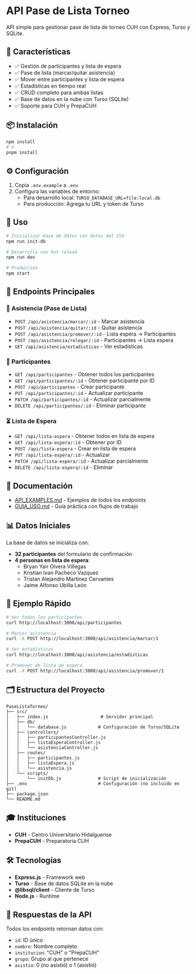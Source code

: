 # API Pase de Lista Torneo

API simple para gestionar pase de lista de torneo CUH con Express, Turso y SQLite.

## 🚀 Características

- ✅ Gestión de participantes y lista de espera
- ✅ Pase de lista (marcar/quitar asistencia)
- ✅ Mover entre participantes y lista de espera
- ✅ Estadísticas en tiempo real
- ✅ CRUD completo para ambas listas
- ✅ Base de datos en la nube con Turso (SQLite)
- ✅ Soporte para CUH y PrepaCUH

## 📦 Instalación

```bash
npm install
# o
pnpm install
```

## ⚙️ Configuración

1. Copia `.env.example` a `.env`
2. Configura las variables de entorno:
   - Para desarrollo local: `TURSO_DATABASE_URL=file:local.db`
   - Para producción: Agrega tu URL y token de Turso

## 🎯 Uso

```bash
# Inicializar base de datos con datos del CSV
npm run init-db

# Desarrollo con hot reload
npm run dev

# Producción
npm start
```

## 📡 Endpoints Principales

### 🎯 Asistencia (Pase de Lista)
- `POST /api/asistencia/marcar/:id` - Marcar asistencia
- `POST /api/asistencia/quitar/:id` - Quitar asistencia
- `POST /api/asistencia/promover/:id` - Lista espera → Participantes
- `POST /api/asistencia/relegar/:id` - Participantes → Lista espera
- `GET /api/asistencia/estadisticas` - Ver estadísticas

### 👥 Participantes
- `GET /api/participantes` - Obtener todos los participantes
- `GET /api/participantes/:id` - Obtener participante por ID
- `POST /api/participantes` - Crear participante
- `PUT /api/participantes/:id` - Actualizar participante
- `PATCH /api/participantes/:id` - Actualizar parcialmente
- `DELETE /api/participantes/:id` - Eliminar participante

### ⏳ Lista de Espera
- `GET /api/lista-espera` - Obtener todos en lista de espera
- `GET /api/lista-espera/:id` - Obtener por ID
- `POST /api/lista-espera` - Crear en lista de espera
- `PUT /api/lista-espera/:id` - Actualizar
- `PATCH /api/lista-espera/:id` - Actualizar parcialmente
- `DELETE /api/lista-espera/:id` - Eliminar

## 📖 Documentación

- [API_EXAMPLES.md](API_EXAMPLES.md) - Ejemplos de todos los endpoints
- [GUIA_USO.md](GUIA_USO.md) - Guía práctica con flujos de trabajo

## 📊 Datos Iniciales

La base de datos se inicializa con:
- **32 participantes** del formulario de confirmación
- **4 personas en lista de espera**:
  - Bryan Yair Olvera Villegas
  - Kristian Ivan Pacheco Vazquez
  - Tristan Alejandro Martinez Cervantes
  - Jaime Alfonso Ubilla León

## 🔧 Ejemplo Rápido

```bash
# Ver todos los participantes
curl http://localhost:3000/api/participantes

# Marcar asistencia
curl -X POST http://localhost:3000/api/asistencia/marcar/1

# Ver estadísticas
curl http://localhost:3000/api/asistencia/estadisticas

# Promover de lista de espera
curl -X POST http://localhost:3000/api/asistencia/promover/1
```

## 🗂️ Estructura del Proyecto

```
PaseListaTorneo/
├── src/
│   ├── index.js                    # Servidor principal
│   ├── db/
│   │   └── database.js            # Configuración de Turso/SQLite
│   ├── controllers/
│   │   ├── participantesController.js
│   │   ├── listaEsperaController.js
│   │   └── asistenciaController.js
│   ├── routes/
│   │   ├── participantes.js
│   │   ├── listaEspera.js
│   │   └── asistencia.js
│   └── scripts/
│       └── initDb.js              # Script de inicialización
├── .env                           # Configuración (no incluido en git)
├── package.json
└── README.md
```

## 🎓 Instituciones

- **CUH** - Centro Universitario Hidalguense
- **PrepaCUH** - Preparatoria CUH

## 🛠️ Tecnologías

- **Express.js** - Framework web
- **Turso** - Base de datos SQLite en la nube
- **@libsql/client** - Cliente de Turso
- **Node.js** - Runtime

## 📝 Respuestas de la API

Todos los endpoints retornan datos con:
- `id`: ID único
- `nombre`: Nombre completo
- `institucion`: "CUH" o "PrepaCUH"
- `grupo`: Grupo al que pertenece
- `asistio`: 0 (no asistió) o 1 (asistió)
